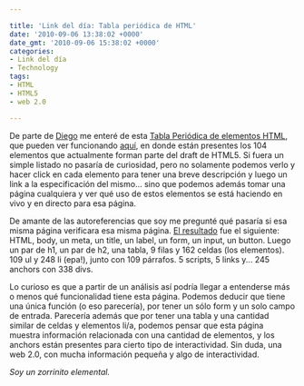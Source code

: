 ```yaml
---

title: 'Link del día: Tabla periódica de HTML'
date: '2010-09-06 13:38:02 +0000'
date_gmt: '2010-09-06 15:38:02 +0000'
categories:
- Link del día
- Technology
tags:
- HTML
- HTML5
- web 2.0

---
```


De parte de [Diego](http://www.google.com/profiles/104362566272343458086) me enteré de esta [Tabla Periódica de elementos HTML](http://ajaxian.com/archives/a-periodic-table-for-html), que pueden ver funcionando [aquí](http://joshduck.com/periodic-table.html), en donde están presentes los 104 elementos que actualmente forman parte del draft de HTML5. Si fuera un simple listado no pasaría de curiosidad, pero no solamente podemos verlo y hacer click en cada elemento para tener una breve descripción y luego un link a la especificación del mismo... sino que podemos además tomar una página cualquiera y ver qué uso de estos elementos se está haciendo en vivo y en directo para esa página.

De amante de las autoreferencias que soy me pregunté qué pasaría si esa misma página verificara esa misma página. [El resultado](http://joshduck.com/periodic-table.html?url=http://joshduck.com/periodic-table.html) fue el siguiente: HTML, body, un meta, un title, un label, un form, un input, un button. Luego un par de h1, un par de h2, una tabla, 9 filas y 162 celdas (los elementos). 109 ul y 248 li (epa!), junto con 109 párrafos. 5 scripts, 5 links y... 245 anchors con 338 divs.

Lo curioso es que a partir de un análisis así podría llegar a entenderse más o menos qué funcionalidad tiene esta página. Podemos deducir que tiene una única función (o eso parecería), por tener un sólo form y un solo campo de entrada. Parecería además que por tener una tabla y una cantidad similar de celdas y elementos li/a, podemos pensar que esta página muestra información relacionada con una cantidad de elementos, y los anchors están presentes para cierto tipo de interactividad. Sin duda, una web 2.0, con mucha información pequeña y algo de interactividad.

_Soy un zorrinito elemental._
